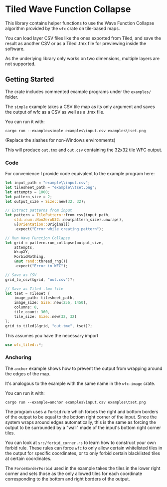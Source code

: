 # Tiled Wave Function Collapse

This library contains helper functions to use the Wave Function Collapse algorithm provided by the `wfc` crate on tile-based maps.

You can load layer CSV files like the ones exported from Tiled, and save the result as another CSV or as a Tiled .tmx file for previewing inside the software.

As the underlying library only works on two dimensions, multiple layers are not supported.

## Getting Started

The crate includes commented example programs under the `examples/` folder.

The `simple` example takes a CSV tile map as its only argument and saves the output of wfc as a CSV as well as a .tmx file.

You can run it with:
```
cargo run --example=simple examples\input.csv examples\tset.png
```
(Replace the slashes for non-Windows environments)

This will produce `out.tmx` and `out.csv` containing the 32x32 tile WFC output.

### Code
For convenience I provide code equivalent to the example program here: 
```rust
let input_path = "example\\input.csv";
let tilesheet_path = "example\\tset.png";
let attempts = 1000;
let pattern_size = 2;
let output_size = Size::new(32, 32);

// Extract patterns from input
let pattern = TilePattern::from_csv(input_path, 
    std::num::NonZeroU32::new(pattern_size).unwrap(), 
    &[Orientation::Original])
    .expect("Error while creating pattern");

// Run Wave Function Collapse
let grid = pattern.run_collapse(output_size, 
    attempts, 
    WrapXY, 
    ForbidNothing, 
    &mut rand::thread_rng())
    .expect("Error in WFC");

// Save as CSV
grid_to_csv(&grid, "out.csv")?;

// Save as Tiled .tmx file
let tset = TileSet {
    image_path: tilesheet_path,
    image_size: Size::new(256, 1450),
    columns: 8,
    tile_count: 360,
    tile_size: Size::new(32, 32)
};
grid_to_tiled(&grid, "out.tmx", tset)?;
```
This assumes you have the necessary import 
```rust
use wfc_tiled::*;
```

### Anchoring

The `anchor` example shows how to prevent the output from wrapping around the edges of the map.

It's analogous to the example with the same name in the `wfc-image` crate.

You can run it with:

```
cargo run --example=anchor examples\input.csv examples\tset.png
```

The program uses a `Forbid` rule which forces the right and bottom borders of the output to be equal to the bottom right corner of the input.
Since the system wraps around edges automatically, this is the same as forcing the output to be surrounded by a "wall" made of the input's bottom right corner tiles.

You can look at `src/forbid_corner.rs` to learn how to construct your own forbid rule. These rules can force `wfc` to only allow certain whitelisted tiles in the output for specific coordinates, or to only forbid certain blacklisted tiles at certain coordinates.

The `ForceBorderForbid` used in the example takes the tiles in the lower right corner and sets those as the only allowed tiles for each coordinate corresponding to the bottom and right borders of the output.